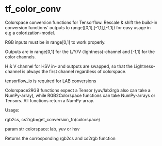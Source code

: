 # tf_color_conv
Colorspace conversion functions for Tensorflow.
Rescale & shift the build-in conversion functions' outputs to range([0,1],[-1,1],[-1,1]) for easy usage
in e.g a colorization-model.

RGB inputs must be in range[0,1] to work properly.

Outputs are in range[0,1] for the L/Y/V (lightness)-channel and [-1,1] for the color channels.

H & V channel for HSV in- and outputs are swapped, so that the Lightness-channel is always the first channel regardless of colorspace.

tensorflow_io is required for LAB conversions


Colorspace2RGB functions expect a Tensor (yuv/lab2rgb also can take a NumPy-array), while RGB2Colorspace functions can take NumPy-arrays or Tensors. All functions return a NumPy-array.


Usage:

rgb2cs, cs2rgb=get_conversion_fn(colorspace)

param str colorspace: lab, yuv or hsv

Returns the corrosponding rgb2cs and cs2rgb function
